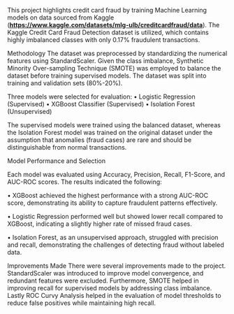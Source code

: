 This project  highlights credit card fraud by training Machine Learning models on data sourced from Kaggle (**https://www.kaggle.com/datasets/mlg-ulb/creditcardfraud/data**). The Kaggle Credit Card Fraud Detection dataset is utilized, which contains highly imbalanced classes with only 0.17% fraudulent transactions.

Methodology
The dataset was preprocessed by standardizing the numerical features using StandardScaler. Given the class imbalance, Synthetic Minority Over-sampling Technique (SMOTE) was employed to balance the dataset before training supervised models. The dataset was split into training and validation sets (80%-20%).

Three models were selected for evaluation:
•	Logistic Regression (Supervised)
•	XGBoost Classifier (Supervised)
•	Isolation Forest (Unsupervised)

The supervised models were trained using the balanced dataset, whereas the Isolation Forest model was trained on the original dataset under the assumption that anomalies (fraud cases) are rare and should be distinguishable from normal transactions.

Model Performance and Selection

Each model was evaluated using Accuracy, Precision, Recall, F1-Score, and AUC-ROC scores. The results indicated the following:

•	XGBoost achieved the highest performance with a strong AUC-ROC score, demonstrating its ability to capture fraudulent patterns effectively.

•	Logistic Regression performed well but showed lower recall compared to XGBoost, indicating a slightly higher rate of missed fraud cases.

•	Isolation Forest, as an unsupervised approach, struggled with precision and recall, demonstrating the challenges of detecting fraud without labeled data.
 
Improvements Made
There were several improvements made to the project. StandardScaler was introduced to improve model convergence, and redundant features were excluded. Furthermore, SMOTE helped in improving recall for supervised models by addressing class imbalance. Lastly ROC Curvy Analysis helped in the evaluation of model thresholds to reduce false positives while maintaining high recall.
